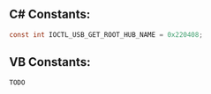
## C# Constants:
```cs
const int IOCTL_USB_GET_ROOT_HUB_NAME = 0x220408;
```

## VB Constants:
```cs
TODO
```
